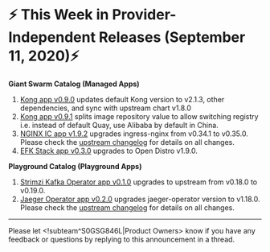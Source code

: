 # :zap: This Week in Provider-Independent Releases (September 11, 2020):zap:

**Giant Swarm Catalog (Managed Apps)**

1. [Kong app v0.9.0](https://github.com/giantswarm/kong-app/blob/master/CHANGELOG.md#090---2020-08-25) updates default Kong version to v2.1.3, other dependencies, and sync with upstream chart v1.8.0
3. [Kong app v0.9.1](https://github.com/giantswarm/kong-app/blob/master/CHANGELOG.md#091---2020-09-07) splits image repository value to allow switching registry i.e. instead of default Quay, use Alibaba by default in China.
3. [NGINX IC app v1.9.2](https://github.com/giantswarm/nginx-ingress-controller-app/blob/master/CHANGELOG.md#192---2020-09-02) upgrades ingress-nginx from v0.34.1 to v0.35.0. Please check the [upstream changelog](https://github.com/kubernetes/ingress-nginx/blob/master/Changelog.md#0350) for details on all changes.
4. [EFK Stack app v0.3.0](https://github.com/giantswarm/efk-stack-app/blob/master/CHANGELOG.md#030---2020-09-04) upgrades to Open Distro v1.9.0.

**Playground Catalog (Playground Apps)**

1. [Strimzi Kafka Operator app v0.1.0](https://github.com/giantswarm/strimzi-kafka-operator-app/blob/master/CHANGELOG.md#010---2020-08-14) upgrades to upstream from v0.18.0 to v0.19.0.
2. [Jaeger Operator app v0.2.0](https://github.com/giantswarm/jaeger-operator-app/blob/master/CHANGELOG.md#020---2020-09-01) upgrades jaeger-operator version to v1.18.0. Please check the [upstream changelog](https://github.com/jaegertracing/jaeger-operator/blob/master/CHANGELOG.md#1180-2020-05-15) for details on all changes.


---
Please let <!subteam^S0GSG846L|Product Owners> know if you have any feedback or questions by replying to this announcement in a thread.
